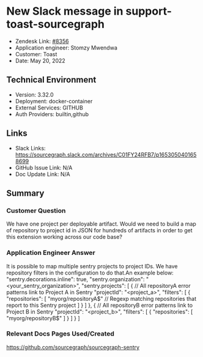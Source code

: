 # New Slack message in support-toast-sourcegraph <!-- Ticket Title  Hint: include keywords to make it searchable -->

- Zendesk Link: [#8356](https://sourcegraph.zendesk.com/agent/tickets/8356)
- Application engineer: Stomzy Mwendwa
- Customer: Toast <!-- Redact if this contains personally identifying information -->
- Date: May 20, 2022

<!-- Data populated from integration, speak to Ben Gordon or Michael Bali if not working -->
<!-- During Internal team trial, fill missing data manually (we are waiting for all data to sync) -->

## Technical Environment
- Version: 3.32.0​
- Deployment: docker-container
- External Services: GITHUB
- Auth Providers: builtin,github


## Links
<!-- Data for application engineer manual entry -->
- Slack Links: https://sourcegraph.slack.com/archives/C01FY24RFB7/p1653050401658699 
- GitHub Issue Link: N/A
- Doc Update Link: N/A

## Summary
### Customer Question
We have one project per deployable artifact. Would we need to build a map of repository to project id in JSON for hundreds of artifacts in order to get this extension working across our code base?
### Application Engineer Answer
It is possible to map multiple sentry projects to project IDs. We have repository filters in the configuration to do that.An example below:
"sentry.decorations.inline": true,
"sentry.organization": "<your_sentry_organization>",
"sentry.projects": [
    {
        // All repositoryA error patterns link to Project A in Sentry
        "projectId": "<project_a>",
        "filters": [
            {
                "repositories": [
                    "myorg/repositoryA$" // Regexp matching repositories that report to this Sentry project
                ]
            }
        ]
    },
    {
        // All repositoryB error patterns link to Project B in Sentry
        "projectId": "<project_b>",
        "filters": [
            {
                "repositories": [
                    "myorg/repositoryB$"
                ]
            }
        ]
    }
]

### Relevant Docs Pages Used/Created
https://github.com/sourcegraph/sourcegraph-sentry 
